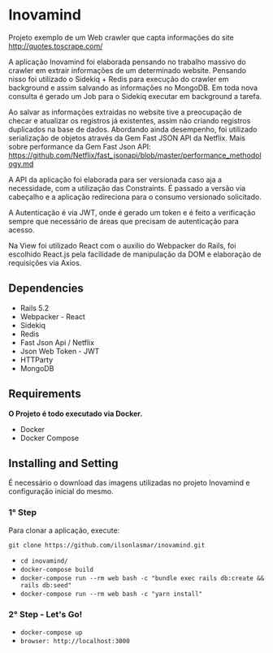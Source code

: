 # Inovamind
Projeto exemplo de um Web crawler que capta informações do site http://quotes.toscrape.com/

A aplicação Inovamind foi elaborada pensando no trabalho massivo do crawler em extrair informações de um determinado website. Pensando nisso foi utilizado o Sidekiq + Redis para execução do crawler em background e assim salvando as informações no MongoDB. Em toda nova consulta é gerado um Job para o Sidekiq executar em background a tarefa.

Ao salvar as informações extraidas no website tive a preocupação de checar e atualizar os registros já existentes, assim não criando registros duplicados na base de dados. Abordando ainda desempenho, foi utilizado serialização de objetos através da Gem Fast JSON API da Netflix.
Mais sobre performance da Gem Fast Json API: https://github.com/Netflix/fast_jsonapi/blob/master/performance_methodology.md

A API da aplicação foi elaborada para ser versionada caso aja a necessidade, com a utilização das Constraints. É passado a versão via cabeçalho e a aplicação redireciona para o consumo versionado solicitado.

A Autenticação é via JWT, onde é gerado um token e é feito a verificação sempre que necessário de áreas que precisam de autenticação para acesso. 

Na View foi utilizado React com o auxilio do Webpacker do Rails, foi escolhido React.js pela facilidade de manipulação da DOM e elaboração de requisições via Axios.



## Dependencies
* Rails 5.2
* Webpacker - React
* Sidekiq
* Redis
* Fast Json Api / Netflix
* Json Web Token - JWT
* HTTParty
* MongoDB

## Requirements
**O Projeto é todo executado via Docker.**

- Docker
- Docker Compose

## Installing and Setting
É necessário o download das imagens utilizadas no projeto Inovamind e configuração inicial do mesmo.

### 1° Step
Para clonar a aplicação, execute:

```git
git clone https://github.com/ilsonlasmar/inovamind.git
```

* `cd inovamind/`
* `docker-compose build`
* `docker-compose run --rm web bash -c "bundle exec rails db:create && rails db:seed"`
* `docker-compose run --rm web bash -c "yarn install"`

### 2° Step - Let's Go!
* `docker-compose up`
* `browser: http://localhost:3000`











